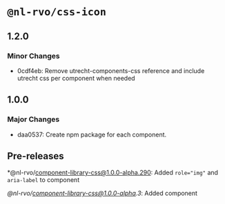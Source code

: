 # `@nl-rvo/css-icon`

## 1.2.0

### Minor Changes

- 0cdf4eb: Remove utrecht-components-css reference and include utrecht css per component when needed

## 1.0.0

### Major Changes

- daa0537: Create npm package for each component.

## Pre-releases

\*@nl-rvo/component-library-css@1.0.0-alpha.290:
Added `role="img"` and `aria-label` to component

_@nl-rvo/component-library-css@1.0.0-alpha.3_:
Added component
